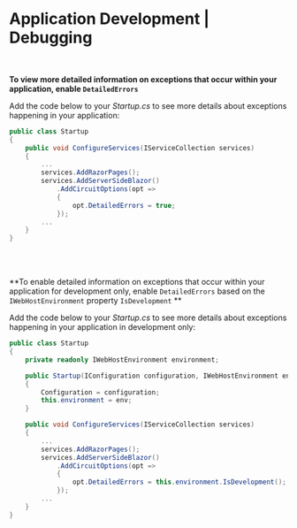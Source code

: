 # Application Development | Debugging
<br>

**To view more detailed information on exceptions that occur within your application, enable `DetailedErrors`**

Add the code below to your _Startup.cs_ to see more details about exceptions happening in your application:

```csharp
public class Startup
{
	public void ConfigureServices(IServiceCollection services)
	{
		...
		services.AddRazorPages();
		services.AddServerSideBlazor()
		    .AddCircuitOptions(opt =>
		    {
				opt.DetailedErrors = true;
			});
		...
	}
}
```
<br><br>


**To enable detailed information on exceptions that occur within your application for development only, enable `DetailedErrors` based on the `IWebHostEnvironment` property `IsDevelopment` **

Add the code below to your _Startup.cs_ to see more details about exceptions happening in your application in development only:

```csharp
public class Startup
{
	private readonly IWebHostEnvironment environment;

	public Startup(IConfiguration configuration, IWebHostEnvironment env)
	{
		Configuration = configuration;
		this.environment = env;
	}

	public void ConfigureServices(IServiceCollection services)
	{
		...
		services.AddRazorPages();
		services.AddServerSideBlazor()
		    .AddCircuitOptions(opt =>
		    {
				opt.DetailedErrors = this.environment.IsDevelopment();
			});
		...
	}
}
```
<br><br>

